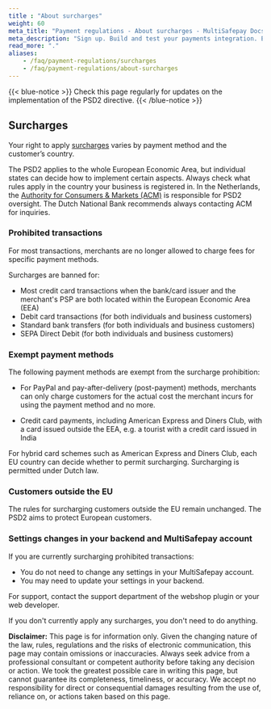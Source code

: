 ```yaml
---
title : "About surcharges"
weight: 60
meta_title: "Payment regulations - About surcharges - MultiSafepay Docs"
meta_description: "Sign up. Build and test your payments integration. Explore our products and services. Use our API Reference, SDKs, and wrappers. Get support."
read_more: "."
aliases:
    - /faq/payment-regulations/surcharges
    - /faq/payment-regulations/about-surcharges
---
```

{{< blue-notice >}} Check this page regularly for updates on the implementation of the PSD2 directive. {{< /blue-notice >}}   

## Surcharges
Your right to apply [surcharges](/faq/general/multisafepay-glossary/#surcharge) varies by payment method and the customer’s country. 

The PSD2 applies to the whole European Economic Area, but individual states can decide how to implement certain aspects. Always check what rules apply in the country your business is registered in. In the Netherlands, the [Authority for Consumers & Markets (ACM)](https://www.acm.nl) is responsible for PSD2 oversight. The Dutch National Bank recommends always contacting ACM for inquiries. 

### Prohibited transactions
For most transactions, merchants are no longer allowed to charge fees for specific payment methods. 

Surcharges are banned for:

* Most credit card transactions when the bank/card issuer and the merchant's PSP are both located within the European Economic Area (EEA)
* Debit card transactions (for both individuals and business customers)
* Standard bank transfers (for both individuals and business customers)
* SEPA Direct Debit (for both individuals and business customers)

### Exempt payment methods
The following payment methods are exempt from the surcharge prohibition:

* For PayPal and pay-after-delivery (post-payment) methods, merchants can only charge customers for the actual cost the merchant incurs for using the payment method and no more.

* Credit card payments, including American Express and Diners Club, with a card issued outside the EEA, e.g. a tourist with a credit card issued in India

For hybrid card schemes such as American Express and Diners Club, each EU country can decide whether to permit surcharging. Surcharging is permitted under Dutch law.

### Customers outside the EU

The rules for surcharging customers outside the EU remain unchanged. The PSD2 aims to protect European customers.

### Settings changes in your backend and MultiSafepay account

If you are currently surcharging prohibited transactions:

- You do not need to change any settings in your MultiSafepay account.
- You may need to update your settings in your backend. 

For support, contact the support department of the webshop plugin or your web developer.

If you don't currently apply any surcharges, you don't need to do anything.

**Disclaimer:** This page is for information only. Given the changing nature of the law, rules, regulations and the risks of electronic communication, this page may contain omissions or inaccuracies. Always seek advice from a professional consultant or competent authority before taking any decision or action. We took the greatest possible care in writing this page, but cannot guarantee its completeness, timeliness, or accuracy. We accept no responsibility for direct or consequential damages resulting from the use of, reliance on, or actions taken based on this page.
